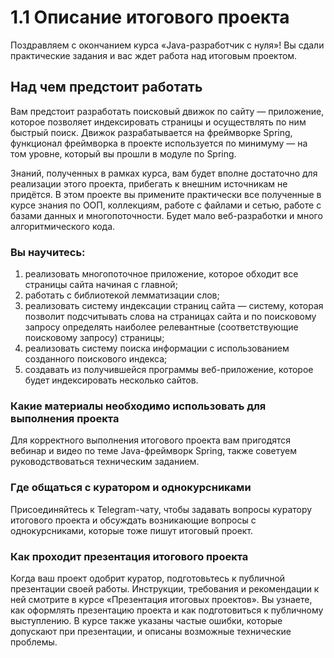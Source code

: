 
# **1.1 Описание итогового проекта**

Поздравляем с окончанием курса «Java-разработчик c нуля»! Вы сдали практические задания и вас ждет работа над
итоговым проектом.



## **Над чем предстоит работать**

Вам предстоит разработать поисковый движок по сайту — приложение, которое позволяет индексировать страницы и 
осуществлять по ним быстрый поиск. Движок разрабатывается на фреймворке Spring, функционал фреймворка в проекте
используется по минимуму — на том уровне, который вы прошли в модуле по Spring.

Знаний, полученных в рамках курса, вам будет вполне достаточно для реализации этого проекта, прибегать к внешним
источникам не придётся. В этом проекте вы примените практически все полученные в курсе знания по ООП, коллекциям,
работе с файлами и сетью, работе с базами данных и многопоточности. Будет мало веб-разработки и много алгоритмического
кода. 


### **Вы научитесь:**

1. реализовать многопоточное приложение, которое обходит все страницы сайта начиная с главной;
2. работать с библиотекой лемматизации слов;
3. реализовать систему индексации страниц сайта — систему, которая позволит подсчитывать слова на страницах сайта и по поисковому запросу определять наиболее релевантные (соответствующие поисковому запросу) страницы;
4. реализовать систему поиска информации с использованием созданного поискового индекса;
5. создавать из получившейся программы веб-приложение, которое будет индексировать несколько сайтов. 


### **Какие материалы необходимо использовать для выполнения проекта** 

Для корректного выполнения итогового проекта вам пригодятся вебинар и видео по теме Java-фреймворк Spring, также 
советуем руководствоваться техническим заданием. 


### **Где общаться с куратором и однокурсниками**

Присоединяйтесь к Telegram-чату, чтобы задавать вопросы куратору итогового проекта и обсуждать возникающие вопросы 
с однокурсниками, которые тоже пишут итоговый проект.


### **Как проходит презентация итогового проекта**

Когда ваш проект одобрит куратор, подготовьтесь к публичной презентации своей работы. Инструкции, требования и 
рекомендации к ней смотрите в курсе «Презентация итоговых проектов». Вы узнаете, как оформлять презентацию проекта 
и как подготовиться к публичному выступлению. В курсе также указаны частые ошибки, которые допускают при презентации,
и описаны возможные технические проблемы.
